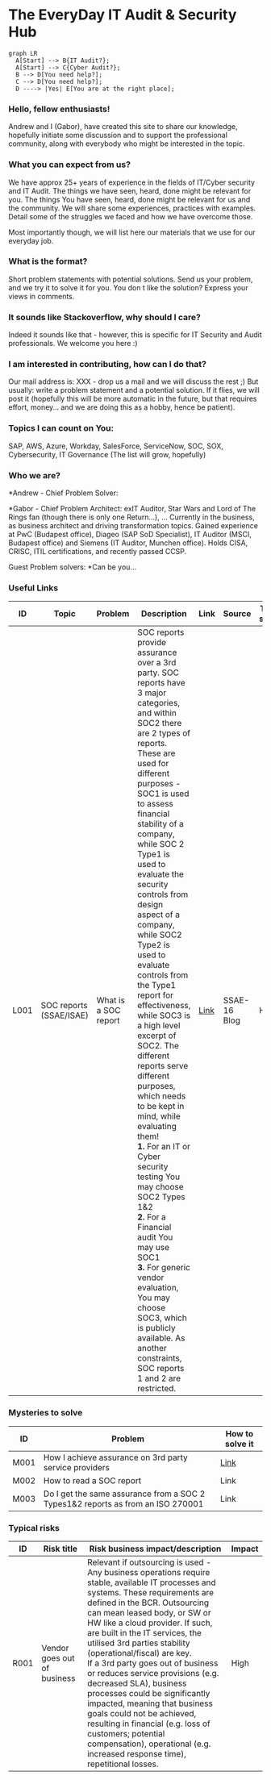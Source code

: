 # The EveryDay IT Audit & Security Hub

``` mermaid
graph LR
  A[Start] --> B{IT Audit?};
  A[Start] --> C{Cyber Audit?};
  B --> D[You need help?];
  C --> D[You need help?];
  D ----> |Yes| E[You are at the right place];
```

### Hello, fellow enthusiasts!
Andrew and I (Gabor), have created this site to share our knowledge, hopefully initiate some discussion and to support the professional community, along with everybody who might be interested in the topic.

### What you can expect from us?
We have approx 25+ years of experience in the fields of IT/Cyber security and IT Audit. 
The things we have seen, heard, done might be relevant for you.
The things You have seen, heard, done might be relevant for us and the community.
We will share some experiences, practices with examples.
Detail some of the struggles we faced and how we have overcome those.

Most importantly though, we will list here our materials that we use for our everyday job.

### What is the format?
Short problem statements with potential solutions.
Send us your problem, and we try it to solve it for you.
You don t like the solution? Express your views in comments.

### It sounds like Stackoverflow, why should I care?
Indeed it sounds like that - however, this is specific for IT Security and Audit professionals. We welcome you here :)

### I am interested in contributing, how can I do that?
Our mail address is: XXX - drop us a mail and we will discuss the rest ;)
But usually: write a problem statement and a potential solution. If it flies, we will post it (hopefully this will be more automatic in the future, but that requires effort, money… and we are doing this as a hobby, hence be patient). 

### Topics I can count on You:
SAP, AWS, Azure, Workday, SalesForce, ServiceNow, SOC, SOX, Cybersecurity, IT Governance
(The list will grow, hopefully)

### Who we are?
*Andrew - Chief Problem Solver:

*Gabor - Chief Problem Architect: 
exIT Auditor, Star Wars and Lord of The Rings fan (though there is only one Return…), … Currently in the business, as business architect and driving transformation topics. Gained experience at PwC (Budapest office), Diageo (SAP SoD Specialist), IT Auditor (MSCI, Budapest office) and Siemens (IT Auditor, Munchen office). Holds CISA, CRISC, ITIL certifications, and recently passed CCSP.

Guest Problem solvers:
*Can be you...


### Useful Links

|ID|Topic|Problem|Description|Link|Source|Trust score|
|---|---|---|---|---|---|---|
|L001|SOC reports (SSAE/ISAE)|What is a SOC report|SOC reports provide assurance over a 3rd party. SOC reports have 3 major categories, and within SOC2 there are 2 types of reports. These are used for different purposes - SOC1 is used to assess financial stability of a company, while SOC 2 Type1 is used to evaluate the security controls from design aspect of a company, while SOC2 Type2 is used to evaluate controls from the Type1 report for effectiveness, while SOC3 is a high level excerpt of SOC2. The different reports serve different purposes, which needs to be kept in mind, while evaluating them!<br />**1.** For an IT or Cyber security testing You may choose SOC2 Types 1&2<br />**2.** For a Financial audit You may use SOC1<br />**3.** For generic vendor evaluation, You may choose SOC3, which is publicly available. As another constraints, SOC reports 1 and 2 are restricted.|[Link](https://www.ssae-16.com/soc-1/)|SSAE-16 Blog|High|




### Mysteries to solve

|ID|Problem|How to solve it|
|---|---|---|
|M001|How I achieve assurance on 3rd party service providers|[Link](how_to_read_a_soc.md)|
|M002|How to read a SOC report|Link|
|M003|Do I get the same assurance from a SOC 2 Types1&2 reports as from an ISO 270001|Link|





### Typical risks

|ID|Risk title|Risk business impact/description|Impact|
|---|---|---|---|
|R001|Vendor goes out of business|Relevant if outsourcing is used - Any business operations require stable, available IT processes and systems. These requirements are defined in the BCR. Outsourcing can mean leased body, or SW or HW like a cloud provider. If such, are built in the IT services, the utilised 3rd parties stability (operational/fiscal) are key. <br />If a 3rd party goes out of business or reduces service provisions (e.g. decreased SLA), business processes could be significantly impacted, meaning that business goals could not be achieved, resulting in financial (e.g. loss of customers; potential compensation), operational (e.g. increased response time), repetitional losses.|High|
